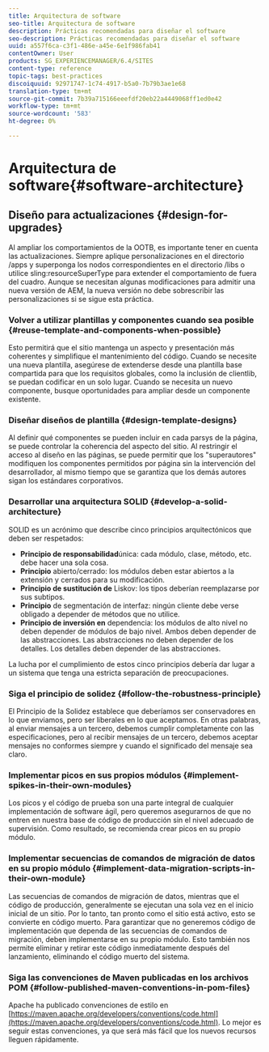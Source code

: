 ```yaml
---
title: Arquitectura de software
seo-title: Arquitectura de software
description: Prácticas recomendadas para diseñar el software
seo-description: Prácticas recomendadas para diseñar el software
uuid: a557f6ca-c3f1-486e-a45e-6e1f986fab41
contentOwner: User
products: SG_EXPERIENCEMANAGER/6.4/SITES
content-type: reference
topic-tags: best-practices
discoiquuid: 92971747-1c74-4917-b5a0-7b79b3ae1e68
translation-type: tm+mt
source-git-commit: 7b39a715166eeefdf20eb22a4449068ff1ed0e42
workflow-type: tm+mt
source-wordcount: '583'
ht-degree: 0%

---
```



# Arquitectura de software{#software-architecture}

## Diseño para actualizaciones {#design-for-upgrades}

Al ampliar los comportamientos de la OOTB, es importante tener en cuenta las actualizaciones. Siempre aplique personalizaciones en el directorio /apps y superponga los nodos correspondientes en el directorio /libs o utilice sling:resourceSuperType para extender el comportamiento de fuera del cuadro. Aunque se necesitan algunas modificaciones para admitir una nueva versión de AEM, la nueva versión no debe sobrescribir las personalizaciones si se sigue esta práctica.

### Volver a utilizar plantillas y componentes cuando sea posible {#reuse-template-and-components-when-possible}

Esto permitirá que el sitio mantenga un aspecto y presentación más coherentes y simplifique el mantenimiento del código. Cuando se necesite una nueva plantilla, asegúrese de extenderse desde una plantilla base compartida para que los requisitos globales, como la inclusión de clientlib, se puedan codificar en un solo lugar. Cuando se necesita un nuevo componente, busque oportunidades para ampliar desde un componente existente.

### Diseñar diseños de plantilla {#design-template-designs}

Al definir qué componentes se pueden incluir en cada parsys de la página, se puede controlar la coherencia del aspecto del sitio. Al restringir el acceso al diseño en las páginas, se puede permitir que los &quot;superautores&quot; modifiquen los componentes permitidos por página sin la intervención del desarrollador, al mismo tiempo que se garantiza que los demás autores sigan los estándares corporativos.

### Desarrollar una arquitectura SOLID {#develop-a-solid-architecture}

SOLID es un acrónimo que describe cinco principios arquitectónicos que deben ser respetados:

* **Principio de responsabilidad**&#x200B;única: cada módulo, clase, método, etc. debe hacer una sola cosa.
* **Principio** abierto/cerrado: los módulos deben estar abiertos a la extensión y cerrados para su modificación.
* **Principio de sustitución de** Liskov: los tipos deberían reemplazarse por sus subtipos.
* **Principio** de segmentación de interfaz: ningún cliente debe verse obligado a depender de métodos que no utilice.
* **Principio de inversión en** dependencia: los módulos de alto nivel no deben depender de módulos de bajo nivel. Ambos deben depender de las abstracciones. Las abstracciones no deben depender de los detalles. Los detalles deben depender de las abstracciones.

La lucha por el cumplimiento de estos cinco principios debería dar lugar a un sistema que tenga una estricta separación de preocupaciones.

### Siga el principio de solidez {#follow-the-robustness-principle}

El Principio de la Solidez establece que deberíamos ser conservadores en lo que enviamos, pero ser liberales en lo que aceptamos. En otras palabras, al enviar mensajes a un tercero, debemos cumplir completamente con las especificaciones, pero al recibir mensajes de un tercero, debemos aceptar mensajes no conformes siempre y cuando el significado del mensaje sea claro.

### Implementar picos en sus propios módulos {#implement-spikes-in-their-own-modules}

Los picos y el código de prueba son una parte integral de cualquier implementación de software ágil, pero queremos asegurarnos de que no entren en nuestra base de código de producción sin el nivel adecuado de supervisión. Como resultado, se recomienda crear picos en su propio módulo.

### Implementar secuencias de comandos de migración de datos en su propio módulo {#implement-data-migration-scripts-in-their-own-module}

Las secuencias de comandos de migración de datos, mientras que el código de producción, generalmente se ejecutan una sola vez en el inicio inicial de un sitio. Por lo tanto, tan pronto como el sitio está activo, esto se convierte en código muerto. Para garantizar que no generemos código de implementación que dependa de las secuencias de comandos de migración, deben implementarse en su propio módulo. Esto también nos permite eliminar y retirar este código inmediatamente después del lanzamiento, eliminando el código muerto del sistema.

### Siga las convenciones de Maven publicadas en los archivos POM {#follow-published-maven-conventions-in-pom-files}

Apache ha publicado convenciones de estilo en [https://maven.apache.org/developers/conventions/code.html](https://maven.apache.org/developers/conventions/code.html). Lo mejor es seguir estas convenciones, ya que será más fácil que los nuevos recursos lleguen rápidamente.
